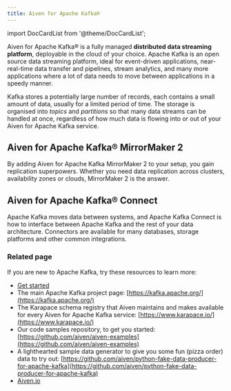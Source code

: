```yaml
---
title: Aiven for Apache Kafka®
---
```


import DocCardList from '@theme/DocCardList';

Aiven for Apache Kafka® is a fully managed **distributed data streaming platform**, deployable in the cloud of your choice. Apache Kafka is an open source data streaming platform, ideal for event-driven applications, near-real-time data transfer and pipelines, stream analytics, and many more applications where a lot of data needs to move between applications in a speedy manner.

Kafka stores a potentially large number of records, each contains a
small amount of data, usually for a limited period of time. The storage
is organised into _topics_ and _partitions_ so that many data
streams can be handled at once, regardless of how much data is flowing
into or out of your Aiven for Apache Kafka service.

## Aiven for Apache Kafka® MirrorMaker 2

By adding Aiven for Apache Kafka MirrorMaker 2 to your setup, you gain
replication superpowers. Whether you need data replication across
clusters, availability zones or clouds, MirrorMaker 2 is the answer.

## Aiven for Apache Kafka® Connect

Apache Kafka moves data between systems, and Apache Kafka Connect is how
to interface between Apache Kafka and the rest of your data
architecture. Connectors are available for many databases, storage
platforms and other common integrations.

### Related page

If you are new to Apache Kafka, try these resources to learn more:

-   [Get started](/docs/products/kafka/get-started)
-   The main Apache Kafka project page: [https://kafka.apache.org/](https://kafka.apache.org/)
-   The Karapace schema registry that Aiven maintains and makes
    available for every Aiven for Apache Kafka service:
    [https://www.karapace.io/](https://www.karapace.io/)
-   Our code samples repository, to get you started:
    [https://github.com/aiven/aiven-examples](https://github.com/aiven/aiven-examples)
-   A lighthearted sample data generator to give you some fun (pizza
    order) data to try out:
    [https://github.com/aiven/python-fake-data-producer-for-apache-kafka](https://github.com/aiven/python-fake-data-producer-for-apache-kafka)
-   [Aiven.io](https://aiven.io/kafka)
